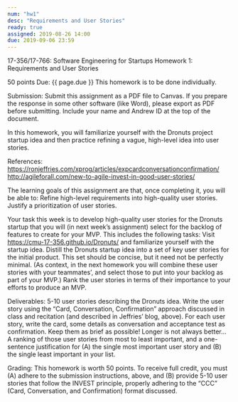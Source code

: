 ```yaml
---
num: "hw1"
desc: "Requirements and User Stories"
ready: true
assigned: 2019-08-26 14:00
due: 2019-09-06 23:59
---
```


17-356/17-766: Software Engineering for Startups
Homework 1: Requirements and User Stories

50 points
Due: {{ page.due }}
This homework is to be done individually.

Submission: Submit this assignment as a PDF file to Canvas.  If you prepare the response in some other software (like Word), please export as PDF before submitting.  Include your name and Andrew ID at the top of the document. 

In this homework, you will familiarize yourself with the Dronuts project startup idea and then practice refining a vague, high-level idea into user stories.

References: 
https://ronjeffries.com/xprog/articles/expcardconversationconfirmation/
http://agileforall.com/new-to-agile-invest-in-good-user-stories/ 

The learning goals of this assignment are that, once completing it, you will be able to:
Refine high-level requirements into high-quality user stories.
Justify a prioritization of user stories. 

Your task this week is to develop high-quality user stories for the Dronuts startup that you will (in next week’s assignment) select for the backlog of features to create for your MVP.  This includes the following tasks:
Visit https://cmu-17-356.github.io/Dronuts/ and familiarize yourself with the startup idea.
Distill the Dronuts startup idea into a set of key user stories for the initial product.  This set should be concise, but it need not be perfectly minimal. 
(As context, in the next homework you will combine these user stories with your teammates’, and select those to put into your backlog as part of your MVP.)
Rank the user stories in terms of their importance to your efforts to produce an MVP.

Deliverables:
5-10 user stories describing the Dronuts idea.  Write the user story using the “Card, Conversation, Confirmation” approach discussed in class and recitation (and described in Jeffries’ blog, above). For each user story, write the card, some details as conversation and acceptance test as confirmation. Keep them as brief as possible!  Longer is not always better...
A ranking of those user stories from most to least important, and a one-sentence justification for (A) the single most important user story and (B) the single least important in your list.

Grading:
This homework is worth 50 points.  To receive full credit, you must (A) adhere to the submission instructions, above, and (B) provide 5-10 user stories that follow the INVEST principle, properly adhering to the “CCC” (Card, Conversation, and Confirmation) format discussed.  


